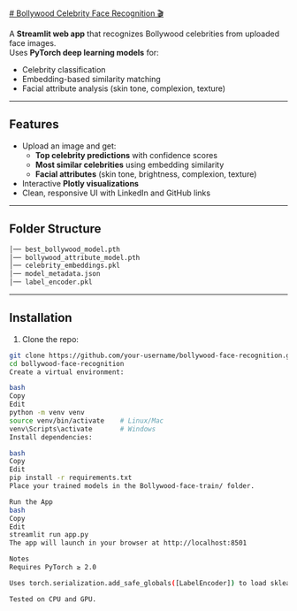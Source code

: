 [# Bollywood Celebrity Face Recognition 🎬](https://bollywoo-face-match.streamlit.app/)

A **Streamlit web app** that recognizes Bollywood celebrities from uploaded face images.  
Uses **PyTorch deep learning models** for:

- Celebrity classification
- Embedding-based similarity matching
- Facial attribute analysis (skin tone, complexion, texture)

---

## Features
- Upload an image and get:
  - **Top celebrity predictions** with confidence scores
  - **Most similar celebrities** using embedding similarity
  - **Facial attributes** (skin tone, brightness, complexion, texture)
- Interactive **Plotly visualizations**
- Clean, responsive UI with LinkedIn and GitHub links

---

## Folder Structure
```bash Bollywood-face-train/
│── best_bollywood_model.pth
│── bollywood_attribute_model.pth
│── celebrity_embeddings.pkl
│── model_metadata.json
│── label_encoder.pkl

```


---

## Installation

1. Clone the repo:
```bash
git clone https://github.com/your-username/bollywood-face-recognition.git
cd bollywood-face-recognition
Create a virtual environment:

bash
Copy
Edit
python -m venv venv
source venv/bin/activate    # Linux/Mac
venv\Scripts\activate       # Windows
Install dependencies:

bash
Copy
Edit
pip install -r requirements.txt
Place your trained models in the Bollywood-face-train/ folder.

Run the App
bash
Copy
Edit
streamlit run app.py
The app will launch in your browser at http://localhost:8501

Notes
Requires PyTorch ≥ 2.0

Uses torch.serialization.add_safe_globals([LabelEncoder]) to load sklearn objects safely.

Tested on CPU and GPU.
